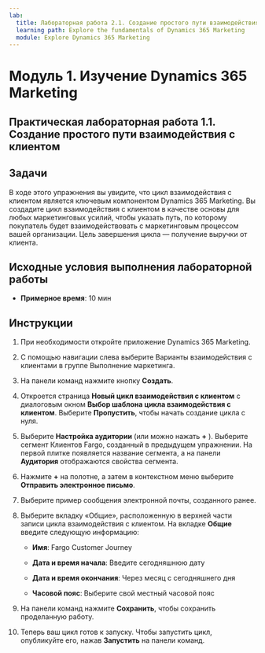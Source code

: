 ```yaml
---
lab:
  title: Лабораторная работа 2.1. Создание простого пути взаимодействия с клиентом
  learning path: Explore the fundamentals of Dynamics 365 Marketing
  module: Explore Dynamics 365 Marketing
---
```


Модуль 1. Изучение Dynamics 365 Marketing
========================

## Практическая лабораторная работа 1.1. Создание простого пути взаимодействия с клиентом

## Задачи

В ходе этого упражнения вы увидите, что цикл взаимодействия с клиентом является ключевым компонентом Dynamics 365 Marketing. Вы создадите цикл взаимодействия с клиентом в качестве основы для любых маркетинговых усилий, чтобы указать путь, по которому покупатель будет взаимодействовать с маркетинговым процессом вашей организации. Цель завершения цикла — получение выручки от клиента.

## Исходные условия выполнения лабораторной работы

  - **Примерное время**: 10 мин

## Инструкции

1. При необходимости откройте приложение Dynamics 365 Marketing. 

2. С помощью навигации слева выберите Варианты взаимодействия с клиентами в группе Выполнение маркетинга.

3. На панели команд нажмите кнопку **Создать**. 

4. Откроется страница **Новый цикл взаимодействия с клиентом** с диалоговым окном **Выбор шаблона цикла взаимодействия с клиентом**. Выберите **Пропустить**, чтобы начать создание цикла с нуля.

5. Выберите **Настройка аудитории** (или можно нажать **+** ). Выберите сегмент Клиентов Fargo, созданный в предыдущем упражнении. На первой плитке появляется название сегмента, а на панели **Аудитория** отображаются свойства сегмента.

6. Нажмите **+** на полотне, а затем в контекстном меню выберите **Отправить электронное письмо**.

7. Выберите пример сообщения электронной почты, созданного ранее. 

8. Выберите вкладку «Общие», расположенную в верхней части записи цикла взаимодействия с клиентом. На вкладке **Общие** введите следующую информацию:

    - **Имя**: Fargo Customer Journey

    - **Дата и время начала**: Введите сегодняшнюю дату

    - **Дата и время окончания**: Через месяц с сегодняшнего дня

    - **Часовой пояс**: Выберите свой местный часовой пояс 

9. На панели команд нажмите **Сохранить**, чтобы сохранить проделанную работу.

10. Теперь ваш цикл готов к запуску. Чтобы запустить цикл, опубликуйте его, нажав **Запустить** на панели команд.
